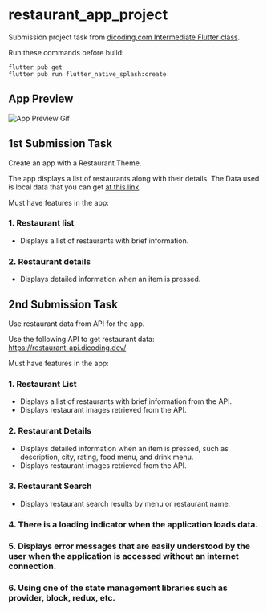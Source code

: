[dicodingclass]: https://www.dicoding.com/academies/195
[jsonassets]: https://github.com/dicodingacademy/assets/blob/main/flutter_fundamental_academy/local_restaurant.json
[api]: https://restaurant-api.dicoding.dev/

# **restaurant_app_project**

Submission project task from [dicoding.com Intermediate Flutter class][dicodingclass].

Run these commands before build:

```
flutter pub get
flutter pub run flutter_native_splash:create
```

## **App Preview**

![App Preview Gif](https://github.com/KeidsID/KeidsID/blob/main/app_preview/RESTAURantS_App_Preview.gif?raw=true)

## **1st Submission Task**

Create an app with a Restaurant Theme.

The app displays a list of restaurants along with their details. The Data used is local data that you can get [at this link][jsonassets].

Must have features in the app:

### 1. Restaurant list

- Displays a list of restaurants with brief information.

### 2. Restaurant details

- Displays detailed information when an item is pressed.

## **2nd Submission Task**

Use restaurant data from API for the app.

Use the following API to get restaurant data:  
https://restaurant-api.dicoding.dev/

Must have features in the app:

### 1. Restaurant List

- Displays a list of restaurants with brief information from the API.
- Displays restaurant images retrieved from the API.

### 2. Restaurant Details

- Displays detailed information when an item is pressed, such as description, city, rating, food menu, and drink menu.
- Displays restaurant images retrieved from the API.

### 3. Restaurant Search

- Displays restaurant search results by menu or restaurant name.

### 4. There is a loading indicator when the application loads data.

### 5. Displays error messages that are easily understood by the user when the application is accessed without an internet connection.

### 6. Using one of the state management libraries such as provider, block, redux, etc.
